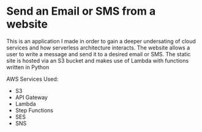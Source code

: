 # Send an Email or SMS from a website

This is an application I made in order to gain a deeper undersating of cloud services and how serverless architecture interacts.
The website allows a user to write a message and send it to a desired email or SMS. The static site is hosted via an S3 bucket and makes use of Lambda with functions written in Python



AWS Services Used:
 - S3
 - API Gateway
 - Lambda
 - Step Functions
 - SES
 - SNS
